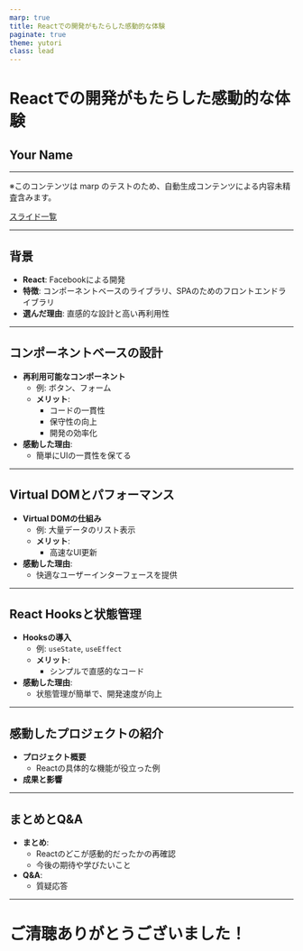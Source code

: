 ```yaml
---
marp: true
title: Reactでの開発がもたらした感動的な体験
paginate: true
theme: yutori
class: lead
---
```


# Reactでの開発がもたらした感動的な体験
## Your Name

---

※このコンテンツは marp のテストのため、自動生成コンテンツによる内容未精査含みます。

<a href="/note/contents/marp/slide-links.html">スライド一覧</a>

---

## 背景
- **React**: Facebookによる開発
- **特徴**: コンポーネントベースのライブラリ、SPAのためのフロントエンドライブラリ
- **選んだ理由**: 直感的な設計と高い再利用性

---

## コンポーネントベースの設計
- **再利用可能なコンポーネント**
    - 例: ボタン、フォーム
    - **メリット**:
        - コードの一貫性
        - 保守性の向上
        - 開発の効率化
- **感動した理由**:
    - 簡単にUIの一貫性を保てる

---

## Virtual DOMとパフォーマンス
- **Virtual DOMの仕組み**
    - 例: 大量データのリスト表示
    - **メリット**:
        - 高速なUI更新
- **感動した理由**:
    - 快適なユーザーインターフェースを提供

---

## React Hooksと状態管理
- **Hooksの導入**
    - 例: `useState`, `useEffect`
    - **メリット**:
        - シンプルで直感的なコード
- **感動した理由**:
    - 状態管理が簡単で、開発速度が向上

---

## 感動したプロジェクトの紹介
- **プロジェクト概要**
    - Reactの具体的な機能が役立った例
- **成果と影響**

---

## まとめとQ&A
- **まとめ**:
    - Reactのどこが感動的だったかの再確認
    - 今後の期待や学びたいこと
- **Q&A**:
    - 質疑応答

---

# ご清聴ありがとうございました！
